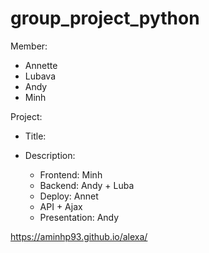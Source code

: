 # group_project_python 

Member:
* Annette
* Lubava
* Andy
* Minh

Project:
- Title:

- Description:
	+ Frontend: Minh
	+ Backend: Andy + Luba
	+ Deploy: Annet
	+ API + Ajax
	+ Presentation: Andy

https://aminhp93.github.io/alexa/
